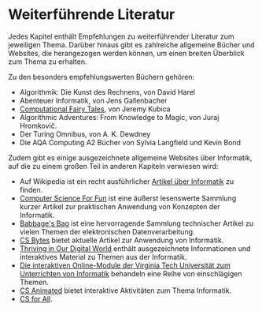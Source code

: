 # Weiterführende Literatur

Jedes Kapitel enthält Empfehlungen zu weiterführender Literatur zum jeweiligen Thema. Darüber hinaus gibt es zahlreiche allgemeine Bücher und Websites, die herangezogen werden können, um einen breiten Überblick zum Thema zu erhalten.

Zu den besonders empfehlungswerten Büchern gehören:

- Algorithmik: Die Kunst des Rechnens, von David Harel
- Abenteuer Informatik, von Jens Gallenbacher
- [Computational Fairy Tales](http://computationaltales.blogspot.co.nz), von Jeremy Kubica
- Algorithmic Adventures: From Knowledge to Magic, von Juraj Hromkovič.
- Der Turing Omnibus, von A. K. Dewdney
- Die AQA Computing A2 Bücher von Sylvia Langfield und Kevin Bond

Zudem gibt es einige ausgezeichnete allgemeine Websites über Informatik, auf die zu einem großen Teil in anderen Kapiteln verwiesen wird:

- Auf Wikipedia ist ein recht ausführlicher [Artikel über Informatik](https://de.wikipedia.org/wiki/Informatik) zu finden.
- [Computer Science For Fun](http://www.cs4fn.org) ist eine äußerst lesenswerte Sammlung kurzer Artikel zur praktischen Anwendung von Konzepten der Informatik.
- [Babbage's Bag](http://www.i-programmer.info/babbages-bag/) ist eine hervorragende Sammlung technischer Artikel zu vielen Themen der elektronischen Datenverarbeitung.
- [CS Bytes](http://www.nsf.gov/cise/csbytes/) bietet aktuelle Artikel zur Anwendung von Informatik.
- [Thriving in Our Digital World](http://www.cs.utexas.edu/~engage/) enthält ausgezeichnete Informationen und interaktives Material zu Themen aus der Informatik.
- [Die interaktiven Online-Module der Virginia Tech Universität zum Unterrichten von Informatik](http://courses.cs.vt.edu/csonline/) behandeln eine Reihe von einschlägigen Themen.
- [CS Animated](http://www.csanimated.com/) bietet interaktive Aktivitäten zum Thema Informatik.
- [CS for All](http://www.cs.hmc.edu/csforall/).